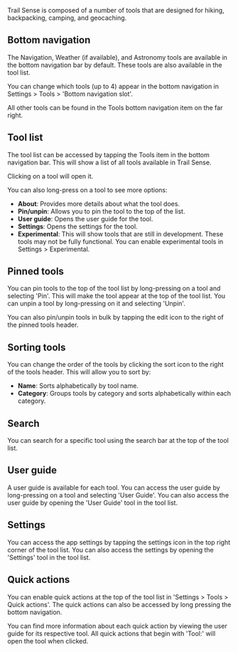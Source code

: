 Trail Sense is composed of a number of tools that are designed for hiking, backpacking, camping, and geocaching.

## Bottom navigation
The Navigation, Weather (if available), and Astronomy tools are available in the bottom navigation bar by default. These tools are also available in the tool list.

You can change which tools (up to 4) appear in the bottom navigation in Settings > Tools > 'Bottom navigation slot'.

All other tools can be found in the Tools bottom navigation item on the far right.

## Tool list
The tool list can be accessed by tapping the Tools item in the bottom navigation bar. This will show a list of all tools available in Trail Sense.

Clicking on a tool will open it.

You can also long-press on a tool to see more options:
- **About**: Provides more details about what the tool does.
- **Pin/unpin**: Allows you to pin the tool to the top of the list.
- **User guide**: Opens the user guide for the tool.
- **Settings**: Opens the settings for the tool.
- **Experimental**: This will show tools that are still in development. These tools may not be fully functional. You can enable experimental tools in Settings > Experimental.

## Pinned tools
You can pin tools to the top of the tool list by long-pressing on a tool and selecting 'Pin'. This will make the tool appear at the top of the tool list. You can unpin a tool by long-pressing on it and selecting 'Unpin'.

You can also pin/unpin tools in bulk by tapping the edit icon to the right of the pinned tools header.

## Sorting tools
You can change the order of the tools by clicking the sort icon to the right of the tools header. This will allow you to sort by:
- **Name**: Sorts alphabetically by tool name.
- **Category**: Groups tools by category and sorts alphabetically within each category.

## Search
You can search for a specific tool using the search bar at the top of the tool list. 

## User guide
A user guide is available for each tool. You can access the user guide by long-pressing on a tool and selecting 'User Guide'. You can also access the user guide by opening the 'User Guide' tool in the tool list.

## Settings
You can access the app settings by tapping the settings icon in the top right corner of the tool list. You can also access the settings by opening the 'Settings' tool in the tool list.

## Quick actions
You can enable quick actions at the top of the tool list in 'Settings > Tools > Quick actions'. The quick actions can also be accessed by long pressing the bottom navigation.

You can find more information about each quick action by viewing the user guide for its respective tool. All quick actions that begin with 'Tool:' will open the tool when clicked.